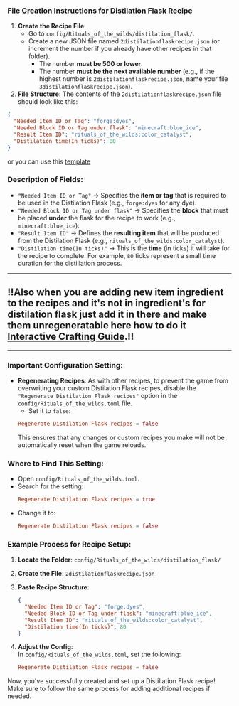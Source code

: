 ### File Creation Instructions for Distilation Flask Recipe

1. **Create the Recipe File**:
   - Go to `config/Rituals_of_the_wilds/distilation_flask/`.
   - Create a new JSON file named `2distilationflaskrecipe.json` (or increment the number if you already have other recipes in that folder).
        - The number **must be 500 or lower**.  
        - The number **must be the next available number** (e.g., if the highest number is `2distilationflaskrecipe.json`, name your file `3distilationflaskrecipe.json`).  
2. **File Structure**:
   The contents of the `2distilationflaskrecipe.json` file should look like this:

```json
{
  "Needed Item ID or Tag": "forge:dyes",
  "Needed Block ID or Tag under flask": "minecraft:blue_ice",
  "Result Item ID": "rituals_of_the_wilds:color_catalyst",
  "Distilation time(In ticks)": 80
}
```
or you can use this [template](../config/Rituals_of_the_wilds/distilation_flask/1distilationflaskrecipe.json)

### Description of Fields:
- `"Needed Item ID or Tag"` → Specifies the **item or tag** that is required to be used in the Distilation Flask (e.g., `forge:dyes` for any dye).
- `"Needed Block ID or Tag under flask"` → Specifies the **block** that must be placed **under** the flask for the recipe to work (e.g., `minecraft:blue_ice`).
- `"Result Item ID"` → Defines the **resulting item** that will be produced from the Distilation Flask (e.g., `rituals_of_the_wilds:color_catalyst`).
- `"Distilation time(In ticks)"` → This is the **time** (in ticks) it will take for the recipe to complete. For example, `80` ticks represent a small time duration for the distillation process.

---

## !!**Also when you are adding new item ingredient to the recipes and it's not in ingredient's for distilation flask just add it in there and make them unregeneratable here how to do it **[Interactive Crafting Guide](docs/interactive_crafting.md)**.**!!

---

### Important Configuration Setting:
- **Regenerating Recipes**: As with other recipes, to prevent the game from overwriting your custom Distilation Flask recipes, disable the `"Regenerate Distilation Flask recipes"` option in the `config/Rituals_of_the_wilds.toml` file.
  - Set it to `false`:
  ```toml
  Regenerate Distilation Flask recipes = false
  ```
  This ensures that any changes or custom recipes you make will not be automatically reset when the game reloads.

### Where to Find This Setting:
- Open `config/Rituals_of_the_wilds.toml`.
- Search for the setting:
  ```toml
  Regenerate Distilation Flask recipes = true
  ```
- Change it to:
  ```toml
  Regenerate Distilation Flask recipes = false
  ```

### Example Process for Recipe Setup:

1. **Locate the Folder**: `config/Rituals_of_the_wilds/distilation_flask/`
2. **Create the File**: `2distilationflaskrecipe.json`
3. **Paste Recipe Structure**:
   ```json
   {
     "Needed Item ID or Tag": "forge:dyes",
     "Needed Block ID or Tag under flask": "minecraft:blue_ice",
     "Result Item ID": "rituals_of_the_wilds:color_catalyst",
     "Distilation time(In ticks)": 80
   }
   ```

4. **Adjust the Config**:  
   In `config/Rituals_of_the_wilds.toml`, set the following:
   ```toml
   Regenerate Distilation Flask recipes = false
   ```

Now, you've successfully created and set up a Distillation Flask recipe! Make sure to follow the same process for adding additional recipes if needed.
